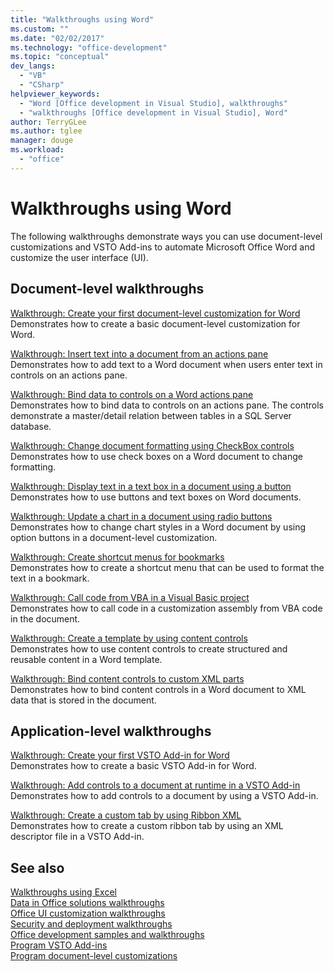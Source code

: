 ```yaml
---
title: "Walkthroughs using Word"
ms.custom: ""
ms.date: "02/02/2017"
ms.technology: "office-development"
ms.topic: "conceptual"
dev_langs: 
  - "VB"
  - "CSharp"
helpviewer_keywords: 
  - "Word [Office development in Visual Studio], walkthroughs"
  - "walkthroughs [Office development in Visual Studio], Word"
author: TerryGLee
ms.author: tglee
manager: douge
ms.workload: 
  - "office"
---
```

# Walkthroughs using Word
  The following walkthroughs demonstrate ways you can use document-level customizations and VSTO Add-ins to automate Microsoft Office Word and customize the user interface (UI).  
  
## Document-level walkthroughs  
 [Walkthrough: Create your first document-level customization for Word](../vsto/walkthrough-creating-your-first-document-level-customization-for-word.md)  
 Demonstrates how to create a basic document-level customization for Word.  
  
 [Walkthrough: Insert text into a document from an actions pane](../vsto/walkthrough-inserting-text-into-a-document-from-an-actions-pane.md)  
 Demonstrates how to add text to a Word document when users enter text in controls on an actions pane.  
  
 [Walkthrough: Bind data to controls on a Word actions pane](../vsto/walkthrough-binding-data-to-controls-on-a-word-actions-pane.md)  
 Demonstrates how to bind data to controls on an actions pane. The controls demonstrate a master/detail relation between tables in a SQL Server database.  
  
 [Walkthrough: Change document formatting using CheckBox controls](../vsto/walkthrough-changing-document-formatting-using-checkbox-controls.md)  
 Demonstrates how to use check boxes on a Word document to change formatting.  
  
 [Walkthrough: Display text in a text box in a document using a button](../vsto/walkthrough-displaying-text-in-a-text-box-in-a-document-using-a-button.md)  
 Demonstrates how to use buttons and text boxes on Word documents.  
  
 [Walkthrough: Update a chart in a document using radio buttons](../vsto/walkthrough-updating-a-chart-in-a-document-using-radio-buttons.md)  
 Demonstrates how to change chart styles in a Word document by using option buttons in a document-level customization.  
  
 [Walkthrough: Create shortcut menus for bookmarks](../vsto/walkthrough-creating-shortcut-menus-for-bookmarks.md)  
 Demonstrates how to create a shortcut menu that can be used to format the text in a bookmark.  
  
 [Walkthrough: Call code from VBA in a Visual Basic project](../vsto/walkthrough-calling-code-from-vba-in-a-visual-basic-project.md)  
 Demonstrates how to call code in a customization assembly from VBA code in the document.  
  
 [Walkthrough: Create a template by using content controls](../vsto/walkthrough-creating-a-template-by-using-content-controls.md)  
 Demonstrates how to use content controls to create structured and reusable content in a Word template.  
  
 [Walkthrough: Bind content controls to custom XML parts](../vsto/walkthrough-binding-content-controls-to-custom-xml-parts.md)  
 Demonstrates how to bind content controls in a Word document to XML data that is stored in the document.  
  
## Application-level walkthroughs  
 [Walkthrough: Create your first VSTO Add-in for Word](../vsto/walkthrough-creating-your-first-vsto-add-in-for-word.md)  
 Demonstrates how to create a basic VSTO Add-in for Word.  
  
 [Walkthrough: Add controls to a document at runtime in a VSTO Add-in](../vsto/walkthrough-adding-controls-to-a-document-at-run-time-in-a-vsto-add-in.md)  
 Demonstrates how to add controls to a document by using a VSTO Add-in.  
  
 [Walkthrough: Create a custom tab by using Ribbon XML](../vsto/walkthrough-creating-a-custom-tab-by-using-ribbon-xml.md)  
 Demonstrates how to create a custom ribbon tab by using an XML descriptor file in a VSTO Add-in.  
  
## See also  
 [Walkthroughs using Excel](../vsto/walkthroughs-using-excel.md)   
 [Data in Office solutions walkthroughs](../vsto/data-in-office-solutions-walkthroughs.md)   
 [Office UI customization walkthroughs](../vsto/office-ui-customization-walkthroughs.md)   
 [Security and deployment walkthroughs](../vsto/security-and-deployment-walkthroughs.md)   
 [Office development samples and walkthroughs](../vsto/office-development-samples-and-walkthroughs.md)   
 [Program VSTO Add-ins](../vsto/programming-vsto-add-ins.md)   
 [Program document-level customizations](../vsto/programming-document-level-customizations.md)  
